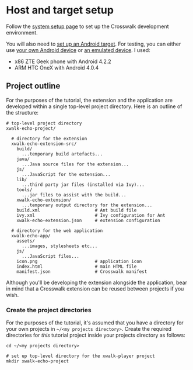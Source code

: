 # Host and target setup

Follow the [system setup page](/documentation/android/system_setup.html) to set up the Crosswalk development environment.

You will also need to [set up an Android target](/documentation/android/android_target_setup.html). For testing, you can either use [your own Android device](/documentation/android/android_target_setup.html#Android-Device) or [an emulated device](/documentation/android/android_target_setup.html#android-emulator). I used:

* x86 ZTE Geek phone with Android 4.2.2
* ARM HTC OneX with Android 4.0.4

<h2 id="Project-outline">Project outline</h2>

For the purposes of the tutorial, the extension and the application are developed within a single top-level project directory. Here is an outline of the structure:

    # top-level project directory
    xwalk-echo-project/

      # directory for the extension
      xwalk-echo-extension-src/
        build/
          ...temporary build artefacts...
        java/
          ...Java source files for the extension...
        js/
          ...JavaScript for the extension...
        lib/
          ...third party jar files (installed via Ivy)...
        tools/
          ...jar files to assist with the build...
        xwalk-echo-extension/
          ...temporary output directory for the extension...
        build.xml                     # Ant build file
        ivy.xml                       # Ivy configuration for Ant
        xwalk-echo-extension.json     # extension configuration

      # directory for the web application
      xwalk-echo-app/
        assets/
          ...images, stylesheets etc...
        js/
          ...JavaScript files...
        icon.png                      # application icon
        index.html                    # main HTML file
        manifest.json                 # Crosswalk manifest

Although you'll be developing the extension alongside the application, bear in mind that a Crosswalk extension can be reused between projects if you wish.

### Create the project directories

For the purposes of the tutorial, it's assumed that you have a directory for your own projects in `~/<my projects directory>`. Create the required directories for *this* tutorial project inside your projects directory as follows:

    cd ~/<my projects directory>

    # set up top-level directory for the xwalk-player project
    mkdir xwalk-echo-project

